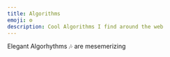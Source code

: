 ```yaml
---
title: Algorithms
emoji: ⚙️
description: Cool Algorithms I find around the web
---
```


Elegant Algorhythms 🎶 are mesemerizing

